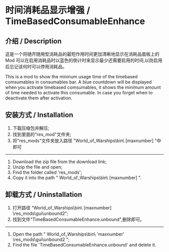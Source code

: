 # 时间消耗品显示增强 / TimeBasedConsumableEnhance

## 介绍 / Description

这是一个将随开随用型消耗品的最短作用时间更加清晰地显示在消耗品面板上的Mod
可以在启用消耗品时以蓝色的倒计时来显示最少还需要启用的时间,以防启用后忘记该何时可以停用消耗品。

This is a mod to show the mininum usage time of the timebased comsumables in consumables bar.
A blue countdown will be displayed when you activate timebased comsumables, it shows the minimum amount of time needed to activate this consumable.
In case you forget when to deactivate them after activation.

## 安装方式 / Installation

1. 下载压缩包并解压;
2. 找到里面的"res_mod"文件夹;
3. 将"res_mods"文件夹放入路径 "World_of_Warships\bin\ [maxnumber] \"中即可

---

1. Download the zip file from the download link;
2. Unzip the file and open;
3. Find the folder called 'res_mods';
4. Copy it into the path " World_of_Warships\bin\ [maxnumber] ".

## 卸载方式 / Uninstallation

1. 打开路径 “World_of_Warships\bin\ [maxnumber] \res_mods\gui\unbound2”;
2. 找到文件"TimeBasedConsumableEnhance.unbound",删除即可。

---

1. Open the path " World_of_Warships\bin\ 'maxnumber' \res_mods\gui\unbound2 ";
2. Find the file 'TimeBasedConsumableEnhance.unbound' and delete it.

